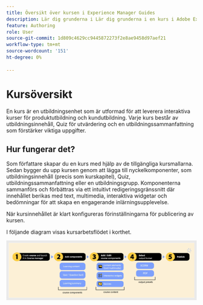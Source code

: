 ```yaml
---
title: Översikt över kursen i Experience Manager Guides
description: Lär dig grunderna i Lär dig grunderna i en kurs i Adobe Experience Manager Guides.
feature: Authoring
role: User
source-git-commit: 1d809c4629cc9445872273f2e8ae9458d97aef21
workflow-type: tm+mt
source-wordcount: '151'
ht-degree: 0%

---
```


# Kursöversikt

En kurs är en utbildningsenhet som är utformad för att leverera interaktiva kurser för produktutbildning och kundutbildning.  Varje kurs består av utbildningsinnehåll, Quiz för utvärdering och en utbildningssammanfattning som förstärker viktiga uppgifter.

## Hur fungerar det?

Som författare skapar du en kurs med hjälp av de tillgängliga kursmallarna. Sedan bygger du upp kursen genom att lägga till nyckelkomponenter, som utbildningsinnehåll (precis som kurskapitel), Quiz, utbildningssammanfattning eller en utbildningsgrupp. Komponenterna sammanförs och förbättras via ett intuitivt redigeringsgränssnitt där innehållet berikas med text, multimedia, interaktiva widgetar och bedömningar för att skapa en engagerande inlärningsupplevelse.

När kursinnehållet är klart konfigureras förinställningarna för publicering av kursen.

I följande diagram visas kursarbetsflödet i korthet.

![](assets/learning-course-workflow.png)

